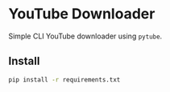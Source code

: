 # YouTube Downloader
Simple CLI YouTube downloader using `pytube`.

## Install
```bash
pip install -r requirements.txt
